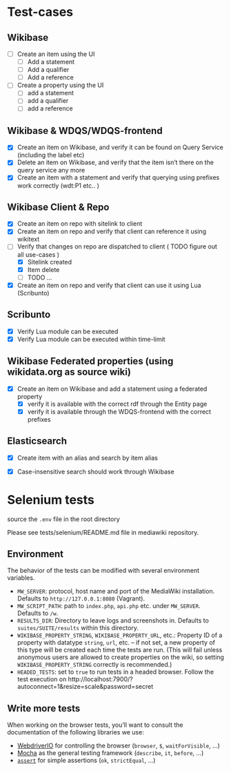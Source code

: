 # Test-cases

## Wikibase
- [ ] Create an item using the UI
  - [ ] Add a statement
  - [ ] Add a qualifier
  - [ ] Add a reference
- [ ] Create a property using the UI
  - [ ] add a statement
  - [ ] add a qualifier
  - [ ] add a reference
## Wikibase & WDQS/WDQS-frontend
- [x] Create an item on Wikibase, and verify it can be found on Query Service (including the label etc)
- [x] Delete an item on Wikibase, and verify that the item isn’t there on the query service any more
- [x] Create an item with a statement and verify that querying using prefixes work correctly (wdt:P1 etc.. )

## Wikibase Client & Repo
- [x] Create an item on repo with sitelink to client
- [x] Create an item on repo and verify that client can reference it using wikitext
- [ ] Verify that changes on repo are dispatched to client ( TODO figure out all use-cases )
  - [x] Sitelink created
  - [x] Item delete
  - [ ] TODO ...
- [x] Create an item on repo and verify that client can use it using Lua (Scribunto)

## Scribunto
- [x] Verify Lua module can be executed
- [x] Verify Lua module can be executed within time-limit

## Wikibase Federated properties (using wikidata.org as source wiki)
- [X] Create an item on Wikibase and add a statement using a federated property
  - [X] verify it is available with the correct rdf through the Entity page
  - [X] verify it is available through the WDQS-frontend with the correct prefixes

## Elasticsearch
- [X] Create item with an alias and search by item alias
- [X] Case-insensitive search should work through Wikibase


# Selenium tests

source the `.env` file in the root directory

Please see tests/selenium/README.md file in mediawiki repository.
## Environment

The behavior of the tests can be modified with several environment variables.

* `MW_SERVER`: protocol, host name and port of the MediaWiki installation.
  Defaults to `http://127.0.0.1:8080` (Vagrant).
* `MW_SCRIPT_PATH`: path to `index.php`, `api.php` etc. under `MW_SERVER`.
  Defaults to `/w`.
* `RESULTS_DIR`: Directory to leave logs and screenshots in.
  Defaults to `suites/SUITE/results` within this directory.
* `WIKIBASE_PROPERTY_STRING`, `WIKIBASE_PROPERTY_URL`, etc.:
  Property ID of a property with datatype `string`, `url`, etc. –
  if not set, a new property of this type will be created each time the tests are run.
  (This will fail unless anonymous users are allowed to create properties on the wiki,
  so setting `WIKIBASE_PROPERTY_STRING` correctly is recommended.)
* `HEADED_TESTS`: set to `true` to run tests in a headed browser. Follow the test
  execution on http://localhost:7900/?autoconnect=1&resize=scale&password=secret

## Write more tests

When working on the browser tests,
you’ll want to consult the documentation of the following libraries we use:

* [WebdriverIO](https://webdriver.io/docs/api) for controlling the browser
  (`browser`, `$`, `waitForVisible`, …)
* [Mocha](https://mochajs.org/) as the general testing framework
  (`describe`, `it`, `before`, …)
* [`assert`](https://nodejs.org/api/assert.html) for simple assertions
  (`ok`, `strictEqual`, …)
